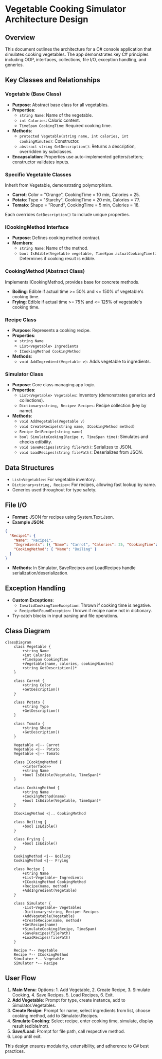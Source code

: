 # Vegetable Cooking Simulator Architecture Design

## Overview

This document outlines the architecture for a C# console application that simulates cooking vegetables. The app demonstrates key C# principles including OOP, interfaces, collections, file I/O, exception handling, and generics.

## Key Classes and Relationships

### Vegetable (Base Class)

- **Purpose**: Abstract base class for all vegetables.
- **Properties**:
  - `string Name`: Name of the vegetable.
  - `int Calories`: Caloric content.
  - `TimeSpan CookingTime`: Required cooking time.
- **Methods**:
  - `protected Vegetable(string name, int calories, int cookingMinutes)`: Constructor.
  - `abstract string GetDescription()`: Returns a description, overridden by subclasses.
- **Encapsulation**: Properties use auto-implemented getters/setters; constructor validates inputs.

### Specific Vegetable Classes

Inherit from Vegetable, demonstrating polymorphism.

- **Carrot**: Color = "Orange", CookingTime = 10 min, Calories = 25.
- **Potato**: Type = "Starchy", CookingTime = 20 min, Calories = 77.
- **Tomato**: Shape = "Round", CookingTime = 5 min, Calories = 18.

Each overrides `GetDescription()` to include unique properties.

### ICookingMethod Interface

- **Purpose**: Defines cooking method contract.
- **Members**:
  - `string Name`: Name of the method.
  - `bool IsEdible(Vegetable vegetable, TimeSpan actualCookingTime)`: Determines if cooking result is edible.

### CookingMethod (Abstract Class)

Implements ICookingMethod, provides base for concrete methods.

- **Boiling**: Edible if actual time >= 50% and <= 150% of vegetable's cooking time.
- **Frying**: Edible if actual time >= 75% and <= 125% of vegetable's cooking time.

### Recipe Class

- **Purpose**: Represents a cooking recipe.
- **Properties**:
  - `string Name`
  - `List<Vegetable> Ingredients`
  - `ICookingMethod CookingMethod`
- **Methods**:
  - `void AddIngredient(Vegetable v)`: Adds vegetable to ingredients.

### Simulator Class

- **Purpose**: Core class managing app logic.
- **Properties**:
  - `List<Vegetable> Vegetables`: Inventory (demonstrates generics and collections).
  - `Dictionary<string, Recipe> Recipes`: Recipe collection (key by name).
- **Methods**:
  - `void AddVegetable(Vegetable v)`
  - `void CreateRecipe(string name, ICookingMethod method)`
  - `Recipe GetRecipe(string name)`
  - `bool SimulateCooking(Recipe r, TimeSpan time)`: Simulates and checks edibility.
  - `void SaveRecipes(string filePath)`: Serializes to JSON.
  - `void LoadRecipes(string filePath)`: Deserializes from JSON.

## Data Structures

- `List<Vegetable>`: For vegetable inventory.
- `Dictionary<string, Recipe>`: For recipes, allowing fast lookup by name.
- Generics used throughout for type safety.

## File I/O

- **Format**: JSON for recipes using System.Text.Json.
- **Example JSON**:

```json
{
  "Recipe1": {
    "Name": "Recipe1",
    "Ingredients": [{ "Name": "Carrot", "Calories": 25, "CookingTime": "00:10:00" }],
    "CookingMethod": { "Name": "Boiling" }
  }
}
```

- **Methods**: In Simulator, SaveRecipes and LoadRecipes handle serialization/deserialization.

## Exception Handling

- **Custom Exceptions**:
  - `InvalidCookingTimeException`: Thrown if cooking time is negative.
  - `RecipeNotFoundException`: Thrown if recipe name not in dictionary.
- Try-catch blocks in input parsing and file operations.

## Class Diagram

```mermaid
classDiagram
    class Vegetable {
        +string Name
        +int Calories
        +TimeSpan CookingTime
        +Vegetable(name, calories, cookingMinutes)
        +string GetDescription()*
    }

    class Carrot {
        +string Color
        +GetDescription()
    }

    class Potato {
        +string Type
        +GetDescription()
    }

    class Tomato {
        +string Shape
        +GetDescription()
    }

    Vegetable <|-- Carrot
    Vegetable <|-- Potato
    Vegetable <|-- Tomato

    class ICookingMethod {
        <<interface>>
        +string Name
        +bool IsEdible(Vegetable, TimeSpan)*
    }

    class CookingMethod {
        +string Name
        +CookingMethod(name)
        +bool IsEdible(Vegetable, TimeSpan)*
    }

    ICookingMethod <|.. CookingMethod

    class Boiling {
        +bool IsEdible()
    }

    class Frying {
        +bool IsEdible()
    }

    CookingMethod <|-- Boiling
    CookingMethod <|-- Frying

    class Recipe {
        +string Name
        +List~Vegetable~ Ingredients
        +ICookingMethod CookingMethod
        +Recipe(name, method)
        +AddIngredient(Vegetable)
    }

    class Simulator {
        -List~Vegetable~ Vegetables
        -Dictionary~string, Recipe~ Recipes
        +AddVegetable(Vegetable)
        +CreateRecipe(name, method)
        +GetRecipe(name)
        +SimulateCooking(Recipe, TimeSpan)
        +SaveRecipes(filePath)
        +LoadRecipes(filePath)
    }

    Recipe *-- Vegetable
    Recipe *-- ICookingMethod
    Simulator *-- Vegetable
    Simulator *-- Recipe
```

## User Flow

1. **Main Menu**: Options: 1. Add Vegetable, 2. Create Recipe, 3. Simulate Cooking, 4. Save Recipes, 5. Load Recipes, 6. Exit.
2. **Add Vegetable**: Prompt for type, create instance, add to Simulator.Vegetables.
3. **Create Recipe**: Prompt for name, select ingredients from list, choose cooking method, add to Simulator.Recipes.
4. **Simulate Cooking**: Select recipe, enter cooking time, simulate, display result (edible/not).
5. **Save/Load**: Prompt for file path, call respective method.
6. Loop until exit.

This design ensures modularity, extensibility, and adherence to C# best practices.
